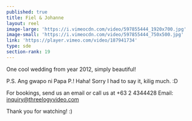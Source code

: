 ```yaml
---
published: true
title: Fiel & Johanne
layout: reel
image-large: 'https://i.vimeocdn.com/video/597855444_1920x700.jpg'
image-small: 'https://i.vimeocdn.com/video/597855444_750x500.jpg'
link: 'https://player.vimeo.com/video/187941734'
type: sde
section-rank: 19
---
```

One cool wedding from year 2012, simply beautiful!  

P.S. Ang gwapo ni Papa P.! Haha! Sorry I had to say it, kilig much. :D

For bookings, send us an email or call us at +63 2 4344428
Email: inquiry@threelogyvideo.com

Thank you for watching! :)
